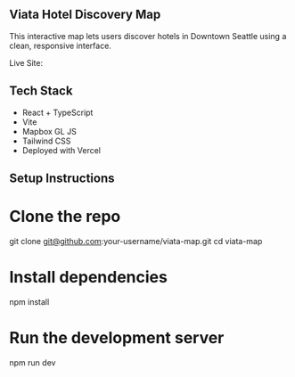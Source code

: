 ## Viata Hotel Discovery Map

This interactive map lets users discover hotels in Downtown Seattle using a clean, responsive interface.

Live Site: 

## Tech Stack

- React + TypeScript
- Vite
- Mapbox GL JS
- Tailwind CSS
- Deployed with Vercel

## Setup Instructions

# Clone the repo
git clone git@github.com:your-username/viata-map.git
cd viata-map

# Install dependencies
npm install

# Run the development server
npm run dev
